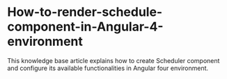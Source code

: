 # How-to-render-schedule-component-in-Angular-4-environment
This knowledge base article explains how to create Scheduler component and configure its available functionalities in Angular four environment.
